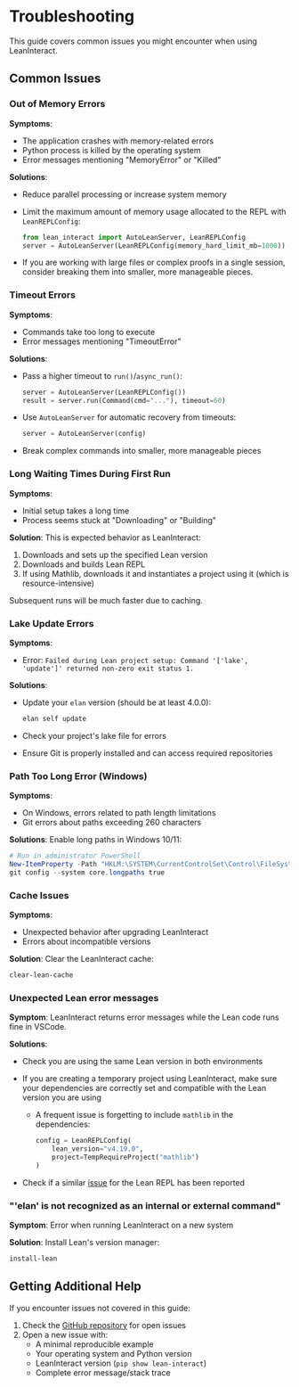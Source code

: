 # Troubleshooting

This guide covers common issues you might encounter when using LeanInteract.

## Common Issues

### Out of Memory Errors

**Symptoms**:

- The application crashes with memory-related errors
- Python process is killed by the operating system
- Error messages mentioning "MemoryError" or "Killed"

**Solutions**:

- Reduce parallel processing or increase system memory
- Limit the maximum amount of memory usage allocated to the REPL with `LeanREPLConfig`:

  ```python
  from lean_interact import AutoLeanServer, LeanREPLConfig
  server = AutoLeanServer(LeanREPLConfig(memory_hard_limit_mb=1000)) # Limit to 1GB
  ```

- If you are working with large files or complex proofs in a single session, consider breaking them into smaller, more manageable pieces.

### Timeout Errors

**Symptoms**:

- Commands take too long to execute
- Error messages mentioning "TimeoutError"

**Solutions**:

- Pass a higher timeout to `run()`/`async_run()`:

  ```python
  server = AutoLeanServer(LeanREPLConfig())
  result = server.run(Command(cmd="..."), timeout=60)
  ```

- Use `AutoLeanServer` for automatic recovery from timeouts:

  ```python
  server = AutoLeanServer(config)
  ```

- Break complex commands into smaller, more manageable pieces

### Long Waiting Times During First Run

**Symptoms**:

- Initial setup takes a long time
- Process seems stuck at "Downloading" or "Building"

**Solution**:
This is expected behavior as LeanInteract:

1. Downloads and sets up the specified Lean version
2. Downloads and builds Lean REPL
3. If using Mathlib, downloads it and instantiates a project using it (which is resource-intensive)

Subsequent runs will be much faster due to caching.

### Lake Update Errors

**Symptoms**:

- Error: `Failed during Lean project setup: Command '['lake', 'update']' returned non-zero exit status 1.`

**Solutions**:

- Update your `elan` version (should be at least 4.0.0):

  ```bash
  elan self update
  ```

- Check your project's lake file for errors
- Ensure Git is properly installed and can access required repositories

### Path Too Long Error (Windows)

**Symptoms**:

- On Windows, errors related to path length limitations
- Git errors about paths exceeding 260 characters

**Solutions**:
Enable long paths in Windows 10/11:

```powershell
# Run in administrator PowerShell
New-ItemProperty -Path "HKLM:\SYSTEM\CurrentControlSet\Control\FileSystem" -Name LongPathsEnabled -Value 1 -PropertyType DWord -Force
git config --system core.longpaths true
```

### Cache Issues

**Symptoms**:

- Unexpected behavior after upgrading LeanInteract
- Errors about incompatible versions

**Solution**:
Clear the LeanInteract cache:

```bash
clear-lean-cache
```

### Unexpected Lean error messages

**Symptom**:
LeanInteract returns error messages while the Lean code runs fine in VSCode.

**Solutions**:

- Check you are using the same Lean version in both environments
- If you are creating a temporary project using LeanInteract, make sure your dependencies are correctly set and compatible with the Lean version you are using
  - A frequent issue is forgetting to include `mathlib` in the dependencies:

    ```python
    config = LeanREPLConfig(
        lean_version="v4.19.0", 
        project=TempRequireProject("mathlib")
    )
    ```

- Check if a similar [issue](https://github.com/leanprover-community/repl/issues) for the Lean REPL has been reported

### "'elan' is not recognized as an internal or external command"

**Symptom**:
Error when running LeanInteract on a new system

**Solution**:
Install Lean's version manager:

```bash
install-lean
```

## Getting Additional Help

If you encounter issues not covered in this guide:

1. Check the [GitHub repository](https://github.com/augustepoiroux/LeanInteract) for open issues
2. Open a new issue with:
   - A minimal reproducible example
   - Your operating system and Python version
   - LeanInteract version (`pip show lean-interact`)
   - Complete error message/stack trace
